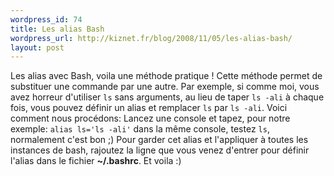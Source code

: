```yaml
--- 
wordpress_id: 74
title: Les alias Bash
wordpress_url: http://kiznet.fr/blog/2008/11/05/les-alias-bash/
layout: post
---
```


Les alias avec Bash, voila une méthode pratique ! Cette méthode permet de
substituer une commande par une autre. Par exemple, si comme moi, vous avez
horreur d'utiliser `ls` sans arguments, au lieu de taper `ls -ali` à chaque
fois, vous pouvez définir un alias et remplacer `ls` par `ls -ali`. Voici
comment nous procédons: Lancez une console et tapez, pour notre exemple:
`alias ls='ls -ali'` dans la même console, testez `ls`, normalement c'est bon
;) Pour garder cet alias et l'appliquer à toutes les instances de bash,
rajoutez la ligne que vous venez d'entrer pour définir l'alias dans le fichier
**~/.bashrc**. Et voila :)
